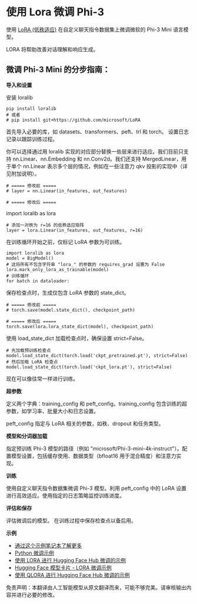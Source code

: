 # **使用 Lora 微调 Phi-3**

使用 [LoRA (低秩适应)](https://github.com/microsoft/LoRA?WT.mc_id=aiml-138114-kinfeylo) 在自定义聊天指令数据集上微调微软的 Phi-3 Mini 语言模型。

LORA 将帮助改善对话理解和响应生成。

## 微调 Phi-3 Mini 的分步指南：

**导入和设置**

安装 loralib

```
pip install loralib
# 或者
# pip install git+https://github.com/microsoft/LoRA
```

首先导入必要的库，如 datasets、transformers、peft、trl 和 torch。
设置日志记录以跟踪训练过程。

你可以选择通过用 loralib 实现的对应部分替换一些层来进行适应。我们目前只支持 nn.Linear、nn.Embedding 和 nn.Conv2d。我们还支持 MergedLinear，用于单个 nn.Linear 表示多个层的情况，例如在一些注意力 qkv 投影的实现中（详见附加说明）。

```
# ===== 修改前 =====
# layer = nn.Linear(in_features, out_features)
```

```
# ===== 修改后 =====
```

import loralib as lora

```
# 添加一对秩为 r=16 的低秩适应矩阵
layer = lora.Linear(in_features, out_features, r=16)
```

在训练循环开始之前，仅标记 LoRA 参数为可训练。

```
import loralib as lora
model = BigModel()
# 这将所有不包含字符串 "lora_" 的参数的 requires_grad 设置为 False
lora.mark_only_lora_as_trainable(model)
# 训练循环
for batch in dataloader:
```

保存检查点时，生成仅包含 LoRA 参数的 state_dict。

```
# ===== 修改前 =====
# torch.save(model.state_dict(), checkpoint_path)
```
```
# ===== 修改后 =====
torch.save(lora.lora_state_dict(model), checkpoint_path)
```

使用 load_state_dict 加载检查点时，确保设置 strict=False。

```
# 先加载预训练检查点
model.load_state_dict(torch.load('ckpt_pretrained.pt'), strict=False)
# 然后加载 LoRA 检查点
model.load_state_dict(torch.load('ckpt_lora.pt'), strict=False)
```

现在可以像往常一样进行训练。

**超参数**

定义两个字典：training_config 和 peft_config。training_config 包含训练的超参数，如学习率、批量大小和日志设置。

peft_config 指定与 LoRA 相关的参数，如秩、dropout 和任务类型。

**模型和分词器加载**

指定预训练 Phi-3 模型的路径（例如 "microsoft/Phi-3-mini-4k-instruct"）。配置模型设置，包括缓存使用、数据类型（bfloat16 用于混合精度）和注意力实现。

**训练**

使用自定义聊天指令数据集微调 Phi-3 模型。利用 peft_config 中的 LoRA 设置进行高效适应。使用指定的日志策略监控训练进度。

**评估和保存**

评估微调后的模型。
在训练过程中保存检查点以备后用。

**示例**
- [通过这个示例笔记本了解更多](../../../../code/04.Finetuning/Phi_3_Inference_Finetuning.ipynb)
- [Python 微调示例](../../../../code/04.Finetuning/FineTrainingScript.py)
- [使用 LORA 进行 Hugging Face Hub 微调的示例](../../../../code/04.Finetuning/Phi-3-finetune-lora-python.ipynb)
- [Hugging Face 模型卡片 - LORA 微调示例](https://huggingface.co/microsoft/Phi-3-mini-4k-instruct/blob/main/sample_finetune.py)
- [使用 QLORA 进行 Hugging Face Hub 微调的示例](../../../../code/04.Finetuning/Phi-3-finetune-qlora-python.ipynb)

免责声明：本翻译由人工智能模型从原文翻译而来，可能不够完美。请审核输出内容并进行必要的修改。